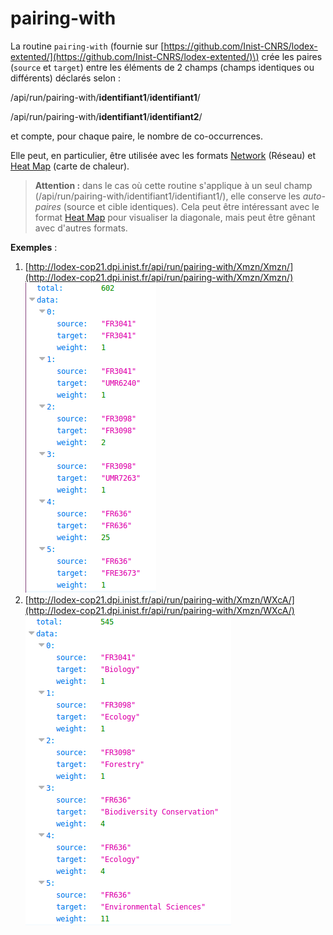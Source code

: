 # pairing-with

La routine `pairing-with` \(fournie sur [https://github.com/Inist-CNRS/lodex-extented/](https://github.com/Inist-CNRS/lodex-extented/)\) crée les paires \(`source` et `target`\) entre les éléments de 2 champs \(champs identiques ou différents\) déclarés selon :

/api/run/pairing-with/**identifiant1**/**identifiant1**/

/api/run/pairing-with/**identifiant1**/**identifiant2**/

et compte, pour chaque paire, le nombre de co-occurrences.

Elle peut, en particulier, être utilisée avec les formats [Network](/Administration/Modèle/Format/Network.md) \(Réseau\) et [Heat Map](/Administration/Modèle/Format/HeatMap.md) \(carte de chaleur\).

> **Attention :** dans le cas où cette routine s'applique à un seul champ \(/api/run/pairing-with/identifiant1/identifiant1/\), elle conserve les _auto-paires_ \(source et cible identiques\). Cela peut être intéressant avec le format [Heat Map](/Administration/Modèle/Format/HeatMap.md) pour visualiser la diagonale, mais peut être gênant avec d'autres formats.

**Exemples** :

1. [http://lodex-cop21.dpi.inist.fr/api/run/pairing-with/Xmzn/Xmzn/](http://lodex-cop21.dpi.inist.fr/api/run/pairing-with/Xmzn/Xmzn/)
   ![Résultat de la routinr pairing-with avec un seul champ](/assets/RoutinePairingWith1.png)
2. [http://lodex-cop21.dpi.inist.fr/api/run/pairing-with/Xmzn/WXcA/](http://lodex-cop21.dpi.inist.fr/api/run/pairing-with/Xmzn/WXcA/)
   ![Résultat de la routine pairing-with avec deux champs](/assets/RoutinePairingWith2.png)
